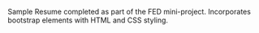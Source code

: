 Sample Resume completed as part of the FED mini-project.
Incorporates bootstrap elements  with HTML and CSS styling.